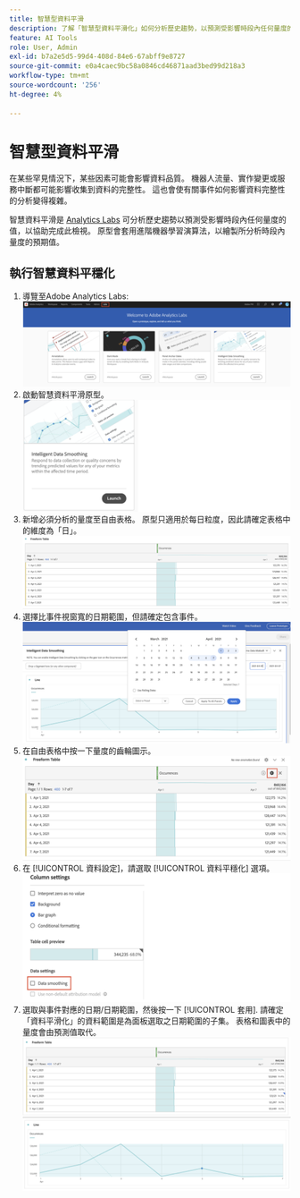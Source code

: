 ```yaml
---
title: 智慧型資料平滑
description: 了解「智慧型資料平滑化」如何分析歷史趨勢，以預測受影響時段內任何量度的值。
feature: AI Tools
role: User, Admin
exl-id: b7a2e5d5-99d4-408d-84e6-67abff9e8727
source-git-commit: e0a4caec9bc58a0846cd46871aad3bed99d218a3
workflow-type: tm+mt
source-wordcount: '256'
ht-degree: 4%

---
```


# 智慧型資料平滑

在某些罕見情況下，某些因素可能會影響資料品質。 機器人流量、實作變更或服務中斷都可能影響收集到資料的完整性。 這也會使有關事件如何影響資料完整性的分析變得複雜。

智慧資料平滑是 [Analytics Labs](/help/analyze/labs.md) 可分析歷史趨勢以預測受影響時段內任何量度的值，以協助完成此檢視。 原型會套用進階機器學習演算法，以繪製所分析時段內量度的預期值。

## 執行智慧資料平穩化

1. 導覽至Adobe Analytics Labs:
   ![Labs](assets/labs.png)
1. 啟動智慧資料平滑原型。
   ![Launch原型](assets/intelligent-ds.png)
1. 新增必須分析的量度至自由表格。 原型只適用於每日粒度，因此請確定表格中的維度為「日」。
   ![新增量度](assets/add-metric.png)
1. 選擇比事件視窗寬的日期範圍，但請確定包含事件。
   ![日期範圍](assets/date-range.png)
1. 在自由表格中按一下量度的齒輪圖示。
   ![齒輪表徵圖](assets/gear-icon.png)
1. 在 [!UICONTROL 資料設定]，請選取 [!UICONTROL 資料平穩化] 選項。
   ![資料平穩化](assets/column-setting.png)
1. 選取與事件對應的日期/日期範圍，然後按一下 [!UICONTROL 套用].
請確定「資料平滑化」的資料範圍是為面板選取之日期範圍的子集。 表格和圖表中的量度會由預測值取代。
   ![預計值](assets/predictive-values.png)
